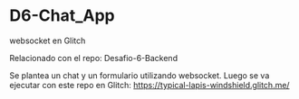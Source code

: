 # D6-Chat_App
websocket en Glitch

Relacionado con el repo: Desafio-6-Backend
 
Se plantea un chat y un formulario utilizando websocket.
Luego se va ejecutar con este repo en Glitch:
https://typical-lapis-windshield.glitch.me/
